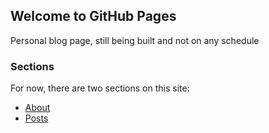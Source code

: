 ## Welcome to GitHub Pages

Personal blog page, still being built and not on any schedule

### Sections

For now, there are two sections on this site:
- [About](/about/)
- [Posts](/posts/)
